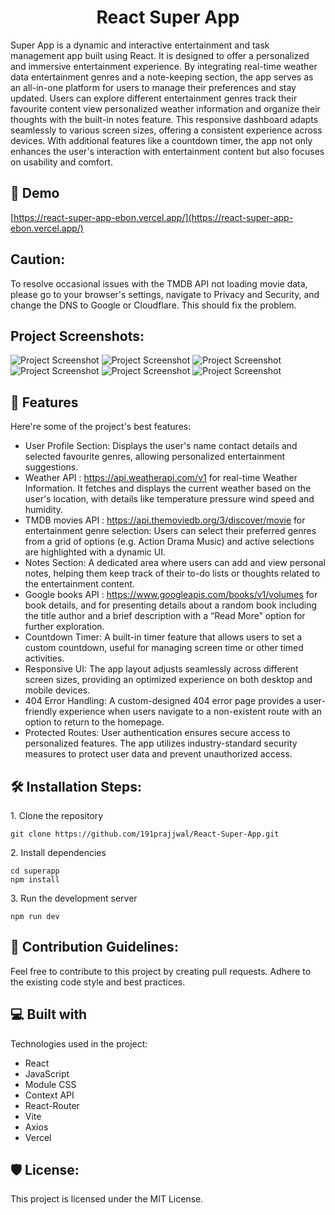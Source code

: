 <h1 align="center" id="title">React Super App</h1>

<p id="description">Super App is a dynamic and interactive entertainment and task management app built using React. It is designed to offer a personalized and immersive entertainment experience. By integrating real-time weather data entertainment genres and a note-keeping section, the app serves as an all-in-one platform for users to manage their preferences and stay updated. Users can explore different entertainment genres track their favourite content view personalized weather information and organize their thoughts with the built-in notes feature. This responsive dashboard adapts seamlessly to various screen sizes, offering a consistent experience across devices. With additional features like a countdown timer, the app not only enhances the user's interaction with entertainment content but also focuses on usability and comfort.</p>

<h2>🚀 Demo</h2>

[https://react-super-app-ebon.vercel.app/](https://react-super-app-ebon.vercel.app/)


<h2> Caution:</h2>

To resolve occasional issues with the TMDB API not loading movie data, please go to your browser's settings, navigate to Privacy and Security, and change the DNS to Google or Cloudflare. This should fix the problem.


<h2>Project Screenshots:</h2>

![Project Screenshot](./public/login.png)
![Project Screenshot](./public/genres.png)
![Project Screenshot](./public/carousel.png)
![Project Screenshot](./public/dashboard.png)
![Project Screenshot](./public/movie.png)
![Project Screenshot](./public/error.png)


  
<h2>🧐 Features</h2>

Here're some of the project's best features:
 
  

*   User Profile Section: Displays the user's name contact details and selected favourite genres, allowing personalized entertainment suggestions.
* Weather API : https://api.weatherapi.com/v1 for real-time Weather Information. It fetches and displays the current weather based on the user's location, with details like temperature pressure wind speed and humidity. 
* TMDB movies API : https://api.themoviedb.org/3/discover/movie for entertainment genre selection: Users can select their preferred genres from a grid of options (e.g. Action Drama Music) and active selections are highlighted with a dynamic UI.
*   Notes Section: A dedicated area where users can add and view personal notes, helping them keep track of their to-do lists or thoughts related to the entertainment content.
*  Google books API : https://www.googleapis.com/books/v1/volumes for book details, and for presenting details about a random book including the title author and a brief description with a “Read More” option for further exploration.
*   Countdown Timer: A built-in timer feature that allows users to set a custom countdown, useful for managing screen time or other timed activities.
*   Responsive UI: The app layout adjusts seamlessly across different screen sizes, providing an optimized experience on both desktop and mobile devices.
*   404 Error Handling: A custom-designed 404 error page provides a user-friendly experience when users navigate to a non-existent route with an option to return to the homepage.
*   Protected Routes: User authentication ensures secure access to personalized features. The app utilizes industry-standard security measures to protect user data and prevent unauthorized access.

<h2>🛠️ Installation Steps:</h2>

<p>1. Clone the repository</p>

```
git clone https://github.com/191prajjwal/React-Super-App.git
```

<p>2. Install dependencies</p>

```
cd superapp 
npm install
```

<p>3. Run the development server</p>

```
npm run dev
```

<h2>🍰 Contribution Guidelines:</h2>

Feel free to contribute to this project by creating pull requests. Adhere to the existing code style and best practices.

  
  
<h2>💻 Built with</h2>

Technologies used in the project:

*   React
*   JavaScript
*   Module CSS
*   Context API
*   React-Router
*   Vite
*   Axios
*   Vercel

<h2>🛡️ License:</h2>

This project is licensed under the MIT License.


